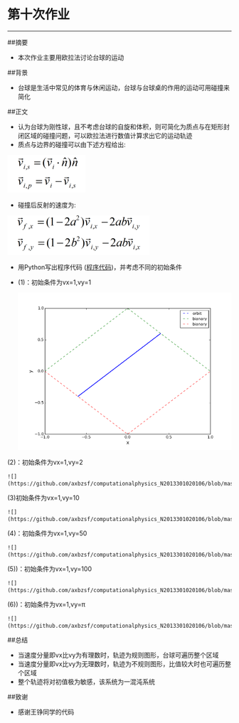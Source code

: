 # 第十次作业



---

##摘要
- 本次作业主要用欧拉法讨论台球的运动

##背景
- 台球是生活中常见的体育与休闲运动，台球与台球桌的作用的运动可用碰撞来简化

##正文
- 认为台球为刚性球，且不考虑台球的自旋和体积，则可简化为质点与在矩形封闭区域的碰撞问题，可以欧拉法进行数值计算求出它的运动轨迹
- 质点与边界的碰撞可以由下述方程给出:
 
![公式1](https://github.com/axbzsf/computationalphysics_N2013301020106/blob/master/homework10/homework101.png)
- 碰撞后反射的速度为:

![公式2](https://github.com/axbzsf/computationalphysics_N2013301020106/blob/master/homework10/homework102.png)
                                                                
- 用Python写出程序代码 ([程序代码](https://github.com/axbzsf/computationalphysics_N2013301020106/blob/master/homework10/homework10.py))，并考虑不同的初始条件

-  (1)：初始条件为vx=1,vy=1

    ![](https://github.com/axbzsf/computationalphysics_N2013301020106/blob/master/homework10/homework10a.png)
      
  (2)：初始条件为vx=1,vy=2
  
    ![](https://github.com/axbzsf/computationalphysics_N2013301020106/blob/master/homework10/homework10b.png)
      
  (3)初始条件为vx=1,vy=10
  
    ![](https://github.com/axbzsf/computationalphysics_N2013301020106/blob/master/homework10/homework10c.png)
      
  (4)：初始条件为vx=1,vy=50
  
    ![](https://github.com/axbzsf/computationalphysics_N2013301020106/blob/master/homework10/homework10d.png) 
      
  (5))：初始条件为vx=1,vy=100
  
    ![](https://github.com/axbzsf/computationalphysics_N2013301020106/blob/master/homework10/homework10e.png)
      
  (6))：初始条件为vx=1,vy=π
  
    ![](https://github.com/axbzsf/computationalphysics_N2013301020106/blob/master/homework10/homework10f.png)
      

##总结
- 当速度分量即vx比vy为有理数时，轨迹为规则图形，台球可遍历整个区域
- 当速度分量即vx比vy为无理数时，轨迹为不规则图形，比值较大时也可遍历整个区域
- 整个轨迹将对初值极为敏感，该系统为一混沌系统

##致谢
- 感谢王铮同学的代码
